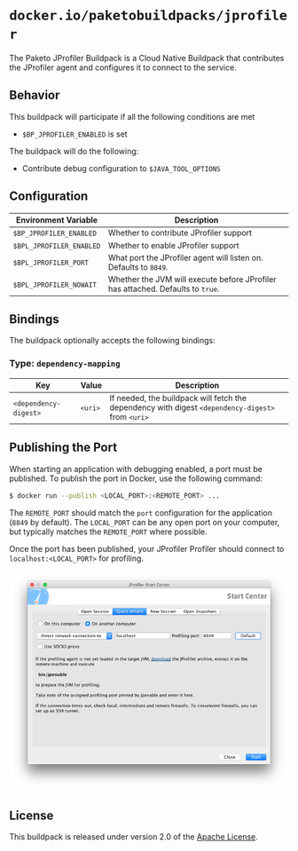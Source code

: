 # `docker.io/paketobuildpacks/jprofiler`
The Paketo JProfiler Buildpack is a Cloud Native Buildpack that contributes the JProfiler agent and configures it to connect to the service.

## Behavior
This buildpack will participate if all the following conditions are met

* `$BP_JPROFILER_ENABLED` is set

The buildpack will do the following:

* Contribute debug configuration to `$JAVA_TOOL_OPTIONS`

## Configuration
| Environment Variable | Description
| -------------------- | -----------
| `$BP_JPROFILER_ENABLED` | Whether to contribute JProfiler support
| `$BPL_JPROFILER_ENABLED` | Whether to enable JProfiler support
| `$BPL_JPROFILER_PORT` | What port the JProfiler agent will listen on. Defaults to `8849`.
| `$BPL_JPROFILER_NOWAIT` | Whether the JVM will execute before JProfiler has attached.  Defaults to `true`.

## Bindings
The buildpack optionally accepts the following bindings:

### Type: `dependency-mapping`
|Key                   | Value   | Description
|----------------------|---------|------------
|`<dependency-digest>` | `<uri>` | If needed, the buildpack will fetch the dependency with digest `<dependency-digest>` from `<uri>`

## Publishing the Port
When starting an application with debugging enabled, a port must be published.  To publish the port in Docker, use the following command:

```bash
$ docker run --publish <LOCAL_PORT>:<REMOTE_PORT> ...
```

The `REMOTE_PORT` should match the `port` configuration for the application (`8849` by default).  The `LOCAL_PORT` can be any open port on your computer, but typically matches the `REMOTE_PORT` where possible.

Once the port has been published, your JProfiler Profiler should connect to `localhost:<LOCAL_PORT>` for profiling.

![JProfiler Configuration](jprofiler.png)

## License

This buildpack is released under version 2.0 of the [Apache License][a].

[a]: http://www.apache.org/licenses/LICENSE-2.0
